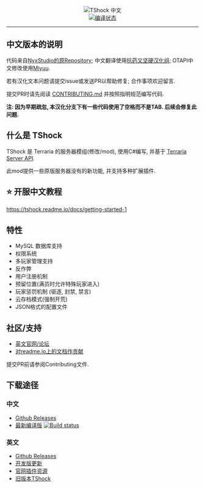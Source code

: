 <p align="center">
  <img src="https://tshock.co/newlogo.png" alt="TShock 中文"><br />
  <a href="https://ci.appveyor.com/project/mistzzt/tshock/build/artifacts"><img src="https://ci.appveyor.com/api/projects/status/cfpkv7rdscgwr1dd?svg=true" alt="编译状态"></a><br />
  <hr />
</p>

## 中文版本的说明

代码来自[NyxStudio的原Repository][ents]; 中文翻译使用[抗药又坚硬汉化组][sbmw]; OTAPI中文修改使用[Miyuu][miyuu].

若有汉化文本问题请提交issue或发送PR以帮助修复; 合作事项欢迎留言.

提交PR时请先阅读 [CONTRIBUTING.md](https://github.com/mistzzt/TShock/blob/adv-cn_dev/CONTRIBUTING.md) 并按照指明规范编写代码.

**注: 因为早期疏忽, 本汉化分支下有一些代码使用了空格而不是TAB. 后续会修复此问题.**

## 什么是 TShock

TShock 是 Terraria 的服务器模组(修改/mod), 使用C#编写, 并基于 [Terraria Server API][tsapi].

此mod提供一些原版服务器没有的新功能, 并支持多种扩展插件. 

## :star: 开服中文教程

https://tshock.readme.io/docs/getting-started-1

## 特性

* MySQL 数据库支持
* 权限系统
* 多玩家管理支持
* 反作弊
* 用户注册机制
* 预留位置(满员时允许特殊玩家进入)
* 玩家惩罚机制 (驱逐, 封禁, 禁言)
* 云存档模式(强制开荒)
* JSON格式的配置文件

## 社区/支持

* [英文官网/论坛](https://tshock.co/xf/)
* [对readme.io上的文档作贡献](https://tshock.readme.io/)

提交PR前请参阅Contributing文件.

## 下载途径

### 中文
* [Github Releases](https://github.com/mistzzt/TShock/releases)
* [最新编译版][ci] [![Build status](https://ci.appveyor.com/api/projects/status/cfpkv7rdscgwr1dd?svg=true)][ci]

### 英文
* [Github Releases](https://github.com/TShock/TShock/releases)
* [开发版更新](https://travis.tshock.co/)
* [官网插件资源](https://tshock.co/xf/index.php?resources/)
* [旧版本TShock](https://github.com/TShock/TShock/downloads)

[ci]: https://ci.appveyor.com/project/mistzzt/tshock/build/artifacts

[sbmw]: https://github.com/mst-mrh
[miyuu]:https://github.com/mst-mrh/Miyuu

[ents]: https://github.com/NyxStudios/TShock
[tsapi]: https://github.com/NyxStudios/TerrariaAPI-Server